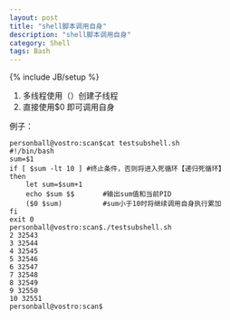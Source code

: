 ```yaml
---
layout: post
title: "shell脚本调用自身"
description: "shell脚本调用自身"
category: Shell
tags: Bash
---
```

{% include JB/setup %}

1. 多线程使用（）创建子线程
2. 直接使用$0 即可调用自身

例子：

	personball@vostro:scan$cat testsubshell.sh
	#!/bin/bash
	sum=$1
	if [ $sum -lt 10 ] #终止条件，否则将进入死循环【递归死循环】
	then
	    let sum=$sum+1
	    echo $sum $$       #输出sum值和当前PID
	    ($0 $sum)          #sum小于10时将继续调用自身执行累加
	fi
	exit 0
	personball@vostro:scan$./testsubshell.sh
	2 32543
	3 32544
	4 32545
	5 32546
	6 32547
	7 32548
	8 32549
	9 32550
	10 32551
	personball@vostro:scan$
